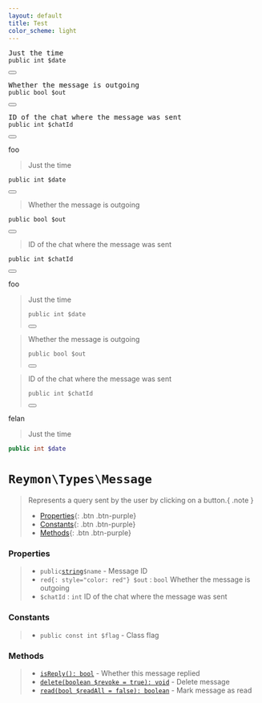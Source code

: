 ```yaml
---
layout: default
title: Test
color_scheme: light
---
```


<div class="language-php highlighter-rouge"><div class="highlight"><pre class="highlight"><blockqoute>Just the time</blockqoute><br><code><span class="nb">public</span> <span class="s1">int</span> <span class="k">$date</span>
</code></pre></div><button type="button" aria-label="Copy code to clipboard"><svg viewBox="0 0 24 24" class="copy-icon"><use xlink:href="#svg-copy"></use></svg></button></div>


<div class="language-php highlighter-rouge"><div class="highlight"><pre class="highlight"><blockqoute>Whether the message is outgoing</blockqoute><br><code><span class="nb">public</span> <span class="s1">bool</span> <span class="k">$out</span>
</code></pre></div><button type="button" aria-label="Copy code to clipboard"><svg viewBox="0 0 24 24" class="copy-icon"><use xlink:href="#svg-copy"></use></svg></button></div>


<div class="language-php highlighter-rouge"><div class="highlight"><pre class="highlight"><blockqoute>ID of the chat where the message was sent</blockqoute><br><code><span class="nb">public</span> <span class="s1">int</span> <span class="k">$chatId</span>
</code></pre></div><button type="button" aria-label="Copy code to clipboard"><svg viewBox="0 0 24 24" class="copy-icon"><use xlink:href="#svg-copy"></use></svg></button></div>

foo

> Just the time
<div class="language-php highlighter-rouge"><div class="highlight"><pre class="highlight"><code><span class="nb">public</span> <span class="s1">int</span> <span class="k">$date</span>
</code></pre></div><button type="button" aria-label="Copy code to clipboard"><svg viewBox="0 0 24 24" class="copy-icon"><use xlink:href="#svg-copy"></use></svg></button></div>

> Whether the message is outgoing
<div class="language-php highlighter-rouge"><div class="highlight"><pre class="highlight"><code><span class="nb">public</span> <span class="s1">bool</span> <span class="k">$out</span>
</code></pre></div><button type="button" aria-label="Copy code to clipboard"><svg viewBox="0 0 24 24" class="copy-icon"><use xlink:href="#svg-copy"></use></svg></button></div>

> ID of the chat where the message was sent
<div class="language-php highlighter-rouge"><div class="highlight"><pre class="highlight"><code><span class="nb">public</span> <span class="s1">int</span> <span class="k">$chatId</span>
</code></pre></div><button type="button" aria-label="Copy code to clipboard"><svg viewBox="0 0 24 24" class="copy-icon"><use xlink:href="#svg-copy"></use></svg></button></div>

foo

<blockquote> <p>Just the time</p> <div class="language-php highlighter-rouge"><div class="highlight"><pre class="highlight"><code><span class="nb">public</span> <span class="s1">int</span> <span class="k">$date</span>
</code></pre></div><button type="button" aria-label="Copy code to clipboard"><svg viewBox="0 0 24 24" class="copy-icon"><use xlink:href="#svg-copy"></use></svg></button></div></blockquote>

<blockquote> <p>Whether the message is outgoing</p> <div class="language-php highlighter-rouge"><div class="highlight"><pre class="highlight"><code><span class="nb">public</span> <span class="s1">bool</span> <span class="k">$out</span>
</code></pre></div><button type="button" aria-label="Copy code to clipboard"><svg viewBox="0 0 24 24" class="copy-icon"><use xlink:href="#svg-copy"></use></svg></button></div></blockquote>

<blockquote> <p>ID of the chat where the message was sent</p><div class="language-php highlighter-rouge"><div class="highlight"><pre class="highlight"><code><span class="nb">public</span> <span class="s1">int</span> <span class="k">$chatId</span>
</code></pre></div><button type="button" aria-label="Copy code to clipboard"><svg viewBox="0 0 24 24" class="copy-icon"><use xlink:href="#svg-copy"></use></svg></button></div></blockquote>

felan

> Just the time
```php
public int $date
```

<h1><code>Reymon\Types\Message</code></h1>

> Represents a query sent by the user by clicking on a button.{ .note }
> - [Properties](#Properties){: .btn .btn-purple}
> - [Constants](#Constants){: .btn .btn-purple}
> - [Methods](#Methods){: .btn .btn-purple}

### Properties
> - `public`[`string`](#felan)`$name` - Message ID
> - `red{: style="color: red"} $out` : `bool` Whether the message is outgoing
> - `$chatId` : `int` ID of the chat where the message was sent

### Constants
> - `public const int $flag` - Class flag

### Methods
> - [`isReply(): bool`](#felan) - Whether this message replied
> - [`delete(boolean $revoke = true): void`](#felan) - Delete message
> - [`read(bool $readAll = false): boolean`](#felan) - Mark message as read
